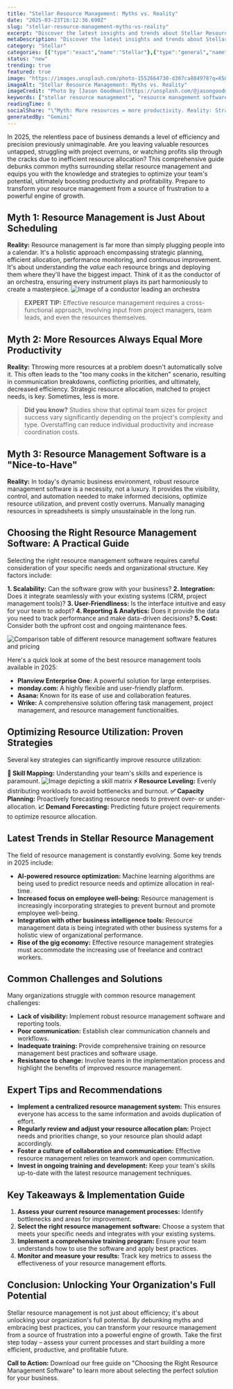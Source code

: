 ```yaml
---
title: "Stellar Resource Management: Myths vs. Reality"
date: "2025-03-23T16:12:36.690Z"
slug: "stellar-resource-management-myths-vs-reality"
excerpt: "Discover the latest insights and trends about Stellar Resource Management. This comprehensive guide covers everything you need to know about Stellar Resource Management in 2025."
metaDescription: "Discover the latest insights and trends about Stellar Resource Management. This comprehensive guide covers everything you need to know about Stellar Resour..."
category: "Stellar"
categories: [{"type":"exact","name":"Stellar"},{"type":"general","name":"Finance"},{"type":"medium","name":"Asset Management"},{"type":"specific","name":"Portfolio Optimization"},{"type":"niche","name":"Risk Mitigation"}]
status: "new"
trending: true
featured: true
image: "https://images.unsplash.com/photo-1552664730-d307ca884978?q=85&w=1200&fit=max&fm=webp&auto=compress"
imageAlt: "Stellar Resource Management: Myths vs. Reality"
imageCredit: "Photo by [Jason Goodman](https://unsplash.com/@jasongoodman_youxventures) on Unsplash"
keywords: ["stellar resource management", "resource management software", "best resource management tools", "improve resource allocation", "optimize resource utilization", "stellar resource management software review", "resource management strategies", "project resource management techniques", "how to manage resources effectively", "stellar resource management training"]
readingTime: 6
socialShare: "\"Myth: More resources = more productivity. Reality: Strategic resource allocation, not sheer volume, fuels true efficiency. #resourcemanagement #productivity\""
generatedBy: "Gemini"
---
```




In 2025, the relentless pace of business demands a level of efficiency and precision previously unimaginable.  Are you leaving valuable resources untapped, struggling with project overruns, or watching profits slip through the cracks due to inefficient resource allocation?  This comprehensive guide debunks common myths surrounding stellar resource management and equips you with the knowledge and strategies to optimize your team's potential, ultimately boosting productivity and profitability.  Prepare to transform your resource management from a source of frustration to a powerful engine of growth.

## Myth 1:  Resource Management is Just About Scheduling

**Reality:** Resource management is far more than simply plugging people into a calendar. It's a holistic approach encompassing strategic planning, efficient allocation, performance monitoring, and continuous improvement.  It's about understanding the *value* each resource brings and deploying them where they'll have the biggest impact.  Think of it as the conductor of an orchestra, ensuring every instrument plays its part harmoniously to create a masterpiece. ![Image of a conductor leading an orchestra](https://images.unsplash.com/photo-1542626991-cbc4e32524cc?q=85&w=1200&fit=max&fm=webp&auto=compress)

> **EXPERT TIP:**  Effective resource management requires a cross-functional approach, involving input from project managers, team leads, and even the resources themselves.

## Myth 2: More Resources Always Equal More Productivity

**Reality:** Throwing more resources at a problem doesn't automatically solve it. This often leads to the "too many cooks in the kitchen" scenario, resulting in communication breakdowns, conflicting priorities, and ultimately, decreased efficiency.  Strategic resource allocation, matched to project needs, is key.  Sometimes, less is more.

> **Did you know?** Studies show that optimal team sizes for project success vary significantly depending on the project's complexity and type.  Overstaffing can reduce individual productivity and increase coordination costs.

## Myth 3: Resource Management Software is a "Nice-to-Have"

**Reality:** In today's dynamic business environment, robust resource management software is a necessity, not a luxury.  It provides the visibility, control, and automation needed to make informed decisions, optimize resource utilization, and prevent costly overruns.  Manually managing resources in spreadsheets is simply unsustainable in the long run.

##  Choosing the Right Resource Management Software: A Practical Guide

Selecting the right resource management software requires careful consideration of your specific needs and organizational structure. Key factors include:

**1. Scalability:**  Can the software grow with your business?
**2. Integration:** Does it integrate seamlessly with your existing systems (CRM, project management tools)?
**3. User-Friendliness:** Is the interface intuitive and easy for your team to adopt?
**4. Reporting & Analytics:** Does it provide the data you need to track performance and make data-driven decisions?
**5. Cost:**  Consider both the upfront cost and ongoing maintenance fees.

![Comparison table of different resource management software features and pricing](https://images.unsplash.com/photo-1552664730-d307ca884978?q=85&w=1200&fit=max&fm=webp&auto=compress)

Here's a quick look at some of the best resource management tools available in 2025:

* **Planview Enterprise One:**  A powerful solution for large enterprises.
* **monday.com:**  A highly flexible and user-friendly platform.
* **Asana:**  Known for its ease of use and collaboration features.
* **Wrike:**  A comprehensive solution offering task management, project management, and resource management functionalities.

## Optimizing Resource Utilization: Proven Strategies

Several key strategies can significantly improve resource utilization:

**🔑 Skill Mapping:**  Understanding your team's skills and experience is paramount.  ![Image depicting a skill matrix](https://images.unsplash.com/photo-1531403009284-440f080d1e12?q=85&w=1200&fit=max&fm=webp&auto=compress)
**⚡ Resource Leveling:**  Evenly distributing workloads to avoid bottlenecks and burnout.
**✅ Capacity Planning:**  Proactively forecasting resource needs to prevent over- or under-allocation.
**📈 Demand Forecasting:**  Predicting future project requirements to optimize resource allocation.

##  Latest Trends in Stellar Resource Management

The field of resource management is constantly evolving.  Some key trends in 2025 include:

* **AI-powered resource optimization:**  Machine learning algorithms are being used to predict resource needs and optimize allocation in real-time.
* **Increased focus on employee well-being:**  Resource management is increasingly incorporating strategies to prevent burnout and promote employee well-being.
* **Integration with other business intelligence tools:**  Resource management data is being integrated with other business systems for a holistic view of organizational performance.
* **Rise of the gig economy:**  Effective resource management strategies must accommodate the increasing use of freelance and contract workers.

## Common Challenges and Solutions

Many organizations struggle with common resource management challenges:

* **Lack of visibility:**  Implement robust resource management software and reporting tools.
* **Poor communication:**  Establish clear communication channels and workflows.
* **Inadequate training:**  Provide comprehensive training on resource management best practices and software usage.
* **Resistance to change:**  Involve teams in the implementation process and highlight the benefits of improved resource management.

## Expert Tips and Recommendations

* **Implement a centralized resource management system:**  This ensures everyone has access to the same information and avoids duplication of effort.
* **Regularly review and adjust your resource allocation plan:**  Project needs and priorities change, so your resource plan should adapt accordingly.
* **Foster a culture of collaboration and communication:**  Effective resource management relies on teamwork and open communication.
* **Invest in ongoing training and development:**  Keep your team's skills up-to-date with the latest resource management techniques.

## Key Takeaways & Implementation Guide

1. **Assess your current resource management processes:** Identify bottlenecks and areas for improvement.
2. **Select the right resource management software:**  Choose a system that meets your specific needs and integrates with your existing systems.
3. **Implement a comprehensive training program:** Ensure your team understands how to use the software and apply best practices.
4. **Monitor and measure your results:** Track key metrics to assess the effectiveness of your resource management efforts.

## Conclusion:  Unlocking Your Organization's Full Potential

Stellar resource management is not just about efficiency; it's about unlocking your organization's full potential. By debunking myths and embracing best practices, you can transform your resource management from a source of frustration into a powerful engine of growth. Take the first step today – assess your current processes and start building a more efficient, productive, and profitable future.

**Call to Action:** Download our free guide on "Choosing the Right Resource Management Software" to learn more about selecting the perfect solution for your business.

